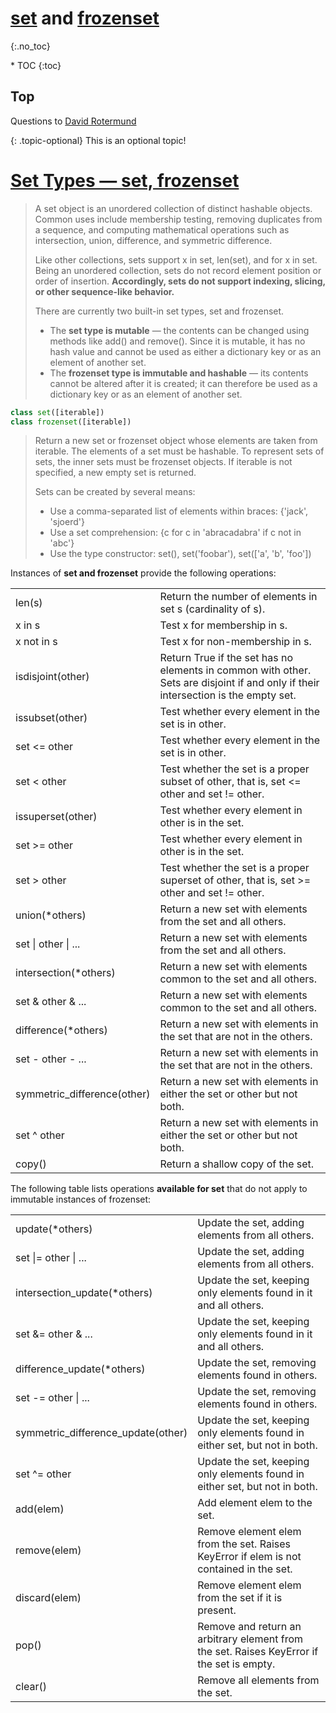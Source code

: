 # [set](https://docs.python.org/3/library/stdtypes.html#set) and [frozenset](https://docs.python.org/3/library/stdtypes.html#frozenset)
{:.no_toc}

<nav markdown="1" class="toc-class">
* TOC
{:toc}
</nav>

## Top

Questions to [David Rotermund](mailto:davrot@uni-bremen.de)

{: .topic-optional}
This is an optional topic!

# [Set Types — set, frozenset](https://docs.python.org/3/library/stdtypes.html#set-types-set-frozenset)

> A set object is an unordered collection of distinct hashable objects. Common uses include membership testing, removing duplicates from a sequence, and computing mathematical operations such as intersection, union, difference, and symmetric difference.
> 
> Like other collections, sets support x in set, len(set), and for x in set. Being an unordered collection, sets do not record element position or order of insertion. **Accordingly, sets do not support indexing, slicing, or other sequence-like behavior.**
> 
> There are currently two built-in set types, set and frozenset. 
> * The **set type is mutable** — the contents can be changed using methods like add() and remove(). Since it is mutable, it has no hash value and cannot be used as either a dictionary key or as an element of another set.
> * The **frozenset type is immutable and hashable** — its contents cannot be altered after it is created; it can therefore be used as a dictionary key or as an element of another set.


```python
class set([iterable])
class frozenset([iterable])
```

> Return a new set or frozenset object whose elements are taken from iterable. The elements of a set must be hashable. To represent sets of sets, the inner sets must be frozenset objects. If iterable is not specified, a new empty set is returned.
> 
> Sets can be created by several means:
> * Use a comma-separated list of elements within braces: {'jack', 'sjoerd'}
> * Use a set comprehension: {c for c in 'abracadabra' if c not in 'abc'}
> * Use the type constructor: set(), set('foobar'), set(['a', 'b', 'foo'])

Instances of **set and frozenset** provide the following operations:

|||
|---|---|
|len(s)|Return the number of elements in set s (cardinality of s).|
|x in s|Test x for membership in s.|
|x not in s|Test x for non-membership in s.|
|isdisjoint(other)|Return True if the set has no elements in common with other. Sets are disjoint if and only if their intersection is the empty set.|
|issubset(other)|Test whether every element in the set is in other.|
|set <= other|Test whether every element in the set is in other.|
|set < other|Test whether the set is a proper subset of other, that is, set <= other and set != other.|
|issuperset(other)|Test whether every element in other is in the set.|
|set >= other|Test whether every element in other is in the set.|
|set > other|Test whether the set is a proper superset of other, that is, set >= other and set != other.|
|union(*others)|Return a new set with elements from the set and all others. |
|set \| other \| ...|Return a new set with elements from the set and all others. |
|intersection(*others)|Return a new set with elements common to the set and all others.|
|set & other & ...|Return a new set with elements common to the set and all others.|
|difference(*others)|Return a new set with elements in the set that are not in the others.|
|set - other - ...|Return a new set with elements in the set that are not in the others.|
|symmetric_difference(other)|Return a new set with elements in either the set or other but not both.|
|set ^ other|Return a new set with elements in either the set or other but not both.|
|copy()|Return a shallow copy of the set.|


The following table lists operations **available for set** that do not apply to immutable instances of frozenset:

|||
|---|---|
| update(*others)| Update the set, adding elements from all others. |
| set \|= other \| ... | Update the set, adding elements from all others.|
| intersection_update(*others) | Update the set, keeping only elements found in it and all others.|
| set &= other & ... | Update the set, keeping only elements found in it and all others.|
|difference_update(*others)| Update the set, removing elements found in others. |
|set -= other \| ...| Update the set, removing elements found in others.|
|symmetric_difference_update(other)|Update the set, keeping only elements found in either set, but not in both.|
|set ^= other|Update the set, keeping only elements found in either set, but not in both.|
|add(elem)|Add element elem to the set.|
|remove(elem)|Remove element elem from the set. Raises KeyError if elem is not contained in the set.|
|discard(elem)|Remove element elem from the set if it is present.|
|pop()|Remove and return an arbitrary element from the set. Raises KeyError if the set is empty.|
|clear() | Remove all elements from the set.|



